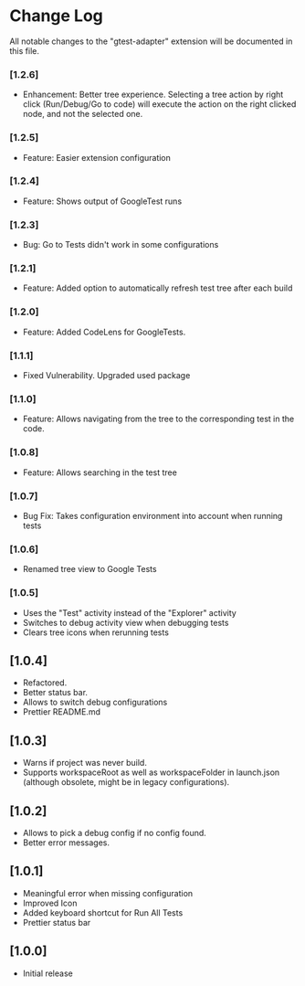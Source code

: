 # Change Log
All notable changes to the "gtest-adapter" extension will be documented in this file.

### [1.2.6]

* Enhancement: Better tree experience. Selecting a tree action by right click (Run/Debug/Go to code) will execute the action on the right clicked node, and not the selected one.

### [1.2.5]

* Feature: Easier extension configuration

### [1.2.4]

* Feature: Shows output of GoogleTest runs

### [1.2.3]

* Bug: Go to Tests didn't work in some configurations
 
### [1.2.1]

* Feature: Added option to automatically refresh test tree after each build

### [1.2.0]

* Feature: Added CodeLens for GoogleTests.

### [1.1.1]

* Fixed Vulnerability. Upgraded used package

### [1.1.0]

* Feature: Allows navigating from the tree to the corresponding test in the code.

### [1.0.8]

* Feature: Allows searching in the test tree

### [1.0.7]

* Bug Fix: Takes configuration environment into account when running tests

### [1.0.6]

* Renamed tree view to Google Tests

### [1.0.5]

* Uses the "Test" activity instead of the "Explorer" activity
* Switches to debug activity view when debugging tests
* Clears tree icons when rerunning tests

## [1.0.4]

- Refactored.
- Better status bar.
- Allows to switch debug configurations
- Prettier README.md


## [1.0.3]

- Warns if project was never build.
- Supports workspaceRoot as well as workspaceFolder in launch.json (although obsolete, might be in legacy configurations).

## [1.0.2]

- Allows to pick a debug config if no config found.
- Better error messages.

## [1.0.1]
- Meaningful error when missing configuration
- Improved Icon
- Added keyboard shortcut for Run All Tests
- Prettier status bar

## [1.0.0]
- Initial release
